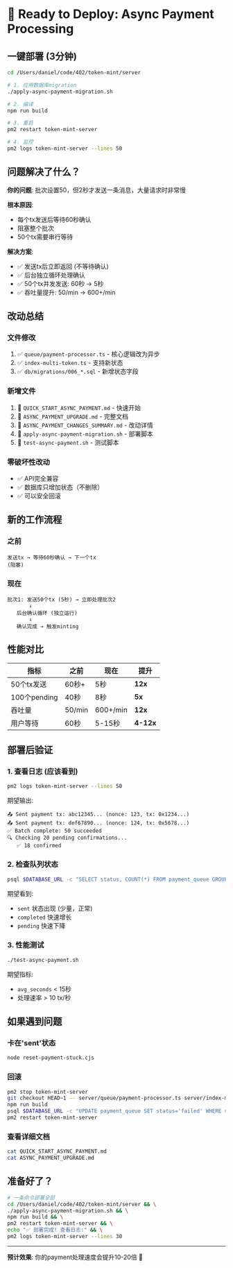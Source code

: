 # 🚀 Ready to Deploy: Async Payment Processing

## 一键部署 (3分钟)

```bash
cd /Users/daniel/code/402/token-mint/server

# 1. 应用数据库migration
./apply-async-payment-migration.sh

# 2. 编译
npm run build

# 3. 重启
pm2 restart token-mint-server

# 4. 监控
pm2 logs token-mint-server --lines 50
```

## 问题解决了什么？

**你的问题**: 批次设置50，但2秒才发送一条消息，大量请求时非常慢

**根本原因**: 
- 每个tx发送后等待60秒确认
- 阻塞整个批次
- 50个tx需要串行等待

**解决方案**:
- ✅ 发送tx后立即返回 (不等待确认)
- ✅ 后台独立循环处理确认
- ✅ 50个tx并发发送: 60秒 → 5秒
- ✅ 吞吐量提升: 50/min → 600+/min

## 改动总结

### 文件修改
1. ✅ `queue/payment-processor.ts` - 核心逻辑改为异步
2. ✅ `index-multi-token.ts` - 支持新状态
3. ✅ `db/migrations/006_*.sql` - 新增状态字段

### 新增文件
1. 📖 `QUICK_START_ASYNC_PAYMENT.md` - 快速开始
2. 📖 `ASYNC_PAYMENT_UPGRADE.md` - 完整文档
3. 📖 `ASYNC_PAYMENT_CHANGES_SUMMARY.md` - 改动详情
4. 🔧 `apply-async-payment-migration.sh` - 部署脚本
5. 🧪 `test-async-payment.sh` - 测试脚本

### 零破坏性改动
- ✅ API完全兼容
- ✅ 数据库只增加状态（不删除）
- ✅ 可以安全回滚

## 新的工作流程

### 之前
```
发送tx → 等待60秒确认 → 下一个tx
(阻塞)
```

### 现在
```
批次1: 发送50个tx (5秒) → 立即处理批次2
       ↓
   后台确认循环 (独立运行)
       ↓
   确认完成 → 触发minting
```

## 性能对比

| 指标 | 之前 | 现在 | 提升 |
|------|------|------|------|
| 50个tx发送 | 60秒+ | 5秒 | **12x** |
| 100个pending | 40秒 | 8秒 | **5x** |
| 吞吐量 | 50/min | 600+/min | **12x** |
| 用户等待 | 60秒 | 5-15秒 | **4-12x** |

## 部署后验证

### 1. 查看日志 (应该看到)
```bash
pm2 logs token-mint-server --lines 50
```

期望输出:
```
📤 Sent payment tx: abc12345... (nonce: 123, tx: 0x1234...)
📤 Sent payment tx: def67890... (nonce: 124, tx: 0x5678...)
✅ Batch complete: 50 succeeded
🔍 Checking 20 pending confirmations...
   ✅ 18 confirmed
```

### 2. 检查队列状态
```bash
psql $DATABASE_URL -c "SELECT status, COUNT(*) FROM payment_queue GROUP BY status;"
```

期望看到:
- `sent` 状态出现 (少量，正常)
- `completed` 快速增长
- `pending` 快速下降

### 3. 性能测试
```bash
./test-async-payment.sh
```

期望指标:
- `avg_seconds` < 15秒
- 处理速率 > 10 tx/秒

## 如果遇到问题

### 卡在'sent'状态
```bash
node reset-payment-stuck.cjs
```

### 回滚
```bash
pm2 stop token-mint-server
git checkout HEAD~1 -- server/queue/payment-processor.ts server/index-multi-token.ts
npm run build
psql $DATABASE_URL -c "UPDATE payment_queue SET status='failed' WHERE status='sent';"
pm2 restart token-mint-server
```

### 查看详细文档
```bash
cat QUICK_START_ASYNC_PAYMENT.md
cat ASYNC_PAYMENT_UPGRADE.md
```

## 准备好了？

```bash
# 一条命令部署全部
cd /Users/daniel/code/402/token-mint/server && \
./apply-async-payment-migration.sh && \
npm run build && \
pm2 restart token-mint-server && \
echo "✅ 部署完成! 查看日志:" && \
pm2 logs token-mint-server --lines 30
```

---

**预计效果**: 你的payment处理速度会提升10-20倍 🚀

